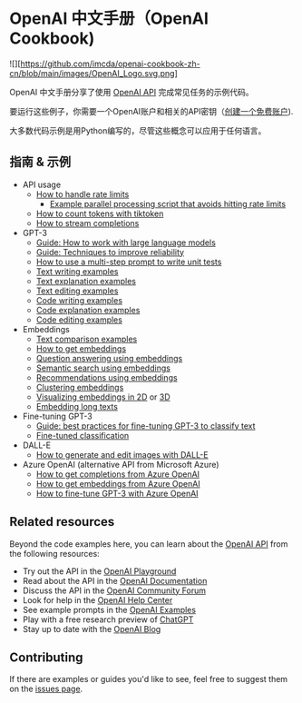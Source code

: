 

# OpenAI 中文手册（OpenAI Cookbook)

![][https://github.com/imcda/openai-cookbook-zh-cn/blob/main/images/OpenAI_Logo.svg.png]

OpenAI 中文手册分享了使用 [OpenAI API] 完成常见任务的示例代码。

要运行这些例子，你需要一个OpenAI账户和相关的API密钥（[创建一个免费账户][API Signup]).

大多数代码示例是用Python编写的，尽管这些概念可以应用于任何语言。

## 指南 & 示例

* API usage
  * [How to handle rate limits](examples/How_to_handle_rate_limits.ipynb)
    * [Example parallel processing script that avoids hitting rate limits](examples/api_request_parallel_processor.py)
  * [How to count tokens with tiktoken](examples/How_to_count_tokens_with_tiktoken.ipynb)
  * [How to stream completions](examples/How_to_stream_completions.ipynb)
* GPT-3
  * [Guide: How to work with large language models](how_to_work_with_large_language_models.md)
  * [Guide: Techniques to improve reliability](techniques_to_improve_reliability.md)
  * [How to use a multi-step prompt to write unit tests](examples/Unit_test_writing_using_a_multi-step_prompt.ipynb)
  * [Text writing examples](text_writing_examples.md)
  * [Text explanation examples](text_explanation_examples.md)
  * [Text editing examples](text_editing_examples.md)
  * [Code writing examples](code_writing_examples.md)
  * [Code explanation examples](code_explanation_examples.md)
  * [Code editing examples](code_editing_examples.md)
* Embeddings
  * [Text comparison examples](text_comparison_examples.md)
  * [How to get embeddings](examples/Get_embeddings.ipynb)
  * [Question answering using embeddings](examples/Question_answering_using_embeddings.ipynb)
  * [Semantic search using embeddings](examples/Semantic_text_search_using_embeddings.ipynb)
  * [Recommendations using embeddings](examples/Recommendation_using_embeddings.ipynb)
  * [Clustering embeddings](examples/Clustering.ipynb)
  * [Visualizing embeddings in 2D](examples/Visualizing_embeddings_in_2D.ipynb) or [3D](examples/Visualizing_embeddings_in_3D.ipynb)
  * [Embedding long texts](examples/Embedding_long_inputs.ipynb)
* Fine-tuning GPT-3
  * [Guide: best practices for fine-tuning GPT-3 to classify text](https://docs.google.com/document/d/1rqj7dkuvl7Byd5KQPUJRxc19BJt8wo0yHNwK84KfU3Q/edit)
  * [Fine-tuned classification](examples/Fine-tuned_classification.ipynb)
* DALL-E
  * [How to generate and edit images with DALL-E](examples/dalle/Image_generations_edits_and_variations_with_DALL-E.ipynb)
* Azure OpenAI (alternative API from Microsoft Azure)
  * [How to get completions from Azure OpenAI](examples/azure/completions.ipynb)
  * [How to get embeddings from Azure OpenAI](examples/azure/embeddings.ipynb)
  * [How to fine-tune GPT-3 with Azure OpenAI](examples/azure/finetuning.ipynb)

## Related resources

Beyond the code examples here, you can learn about the [OpenAI API] from the following resources:

* Try out the API in the [OpenAI Playground]
* Read about the API in the [OpenAI Documentation]
* Discuss the API in the [OpenAI Community Forum]
* Look for help in the [OpenAI Help Center]
* See example prompts in the [OpenAI Examples]
* Play with a free research preview of [ChatGPT]
* Stay up to date with the [OpenAI Blog]

## Contributing

If there are examples or guides you'd like to see, feel free to suggest them on the [issues page].

[ChatGPT]: https://chat.openai.com/
[OpenAI API]: https://openai.com/api/
[API Signup]: https://beta.openai.com/signup
[OpenAI Playground]: https://beta.openai.com/playground
[OpenAI Documentation]: https://beta.openai.com/docs/introduction
[OpenAI Community Forum]: https://community.openai.com/top?period=monthly
[OpenAI Help Center]: https://help.openai.com/en/
[OpenAI Examples]: https://beta.openai.com/examples
[OpenAI Blog]: https://openai.com/blog/
[issues page]: https://github.com/openai/openai-cookbook/issues
